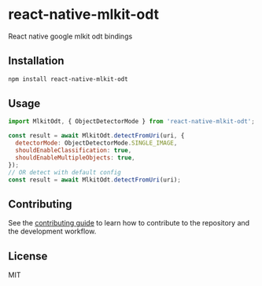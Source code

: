 # react-native-mlkit-odt

React native google mlkit odt bindings

## Installation

```sh
npm install react-native-mlkit-odt
```

## Usage

```js
import MlkitOdt, { ObjectDetectorMode } from 'react-native-mlkit-odt';

const result = await MlkitOdt.detectFromUri(uri, {
  detectorMode: ObjectDetectorMode.SINGLE_IMAGE,
  shouldEnableClassification: true,
  shouldEnableMultipleObjects: true,
});
// OR detect with default config
const result = await MlkitOdt.detectFromUri(uri);
```

## Contributing

See the [contributing guide](CONTRIBUTING.md) to learn how to contribute to the repository and the development workflow.

## License

MIT
